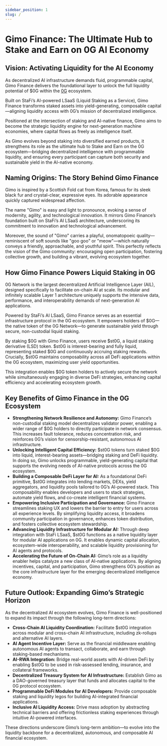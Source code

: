 ```yaml
---
sidebar_position: 1
slug: /
---
```


# Gimo Finance: The Ultimate Hub to Stake and Earn on 0G AI Economy

## Vision: Activating Liquidity for the AI Economy

As decentralized AI infrastructure demands fluid, programmable capital, Gimo Finance delivers the foundational layer to unlock the full liquidity potential of $0G within the [0G](https://0g.ai/) ecosystem.

Built on StaFi’s AI-powered LSaaS (Liquid Staking as a Service), Gimo Finance transforms staked assets into yield-generating, composable capital—aligning liquidity access with 0G’s mission of decentralized intelligence.

Positioned at the intersection of staking and AI-native finance, Gimo aims to become the strategic liquidity engine for next-generation machine economies, where capital flows as freely as intelligence itself.

As Gimo evolves beyond staking into diversified earned products, it strengthens its role as the ultimate hub to Stake and Earn on the 0G ecosystem—bridging decentralized intelligence with programmable liquidity, and ensuring every participant can capture both security and sustainable yield in the AI-native economy.

## Naming Origins: The Story Behind Gimo Finance

Gimo is inspired by a Scottish Fold cat from Korea, famous for its sleek black fur and crystal-clear, expressive eyes. Its adorable appearance quickly captured widespread affection.

The name "Gimo" is easy and light to pronounce, evoking a sense of modernity, agility, and technological innovation. It mirrors Gimo Finance’s foundation built on StaFi’s AI LSaaS architecture, underscoring its commitment to innovation and technological advancement.

Moreover, the sound of "Gimo" carries a playful, onomatopoeic quality—reminiscent of soft sounds like "goo goo" or "meow"—which naturally conveys a friendly, approachable, and youthful spirit. This perfectly reflects the vision of the Gimo community: encouraging open participation, fostering collective growth, and building a vibrant, evolving ecosystem together.

## How Gimo Finance Powers Liquid Staking in 0G

0G Network is the largest decentralized Artificial Intelligence Layer (AIL), designed specifically to facilitate on-chain AI at scale. Its modular and infinitely scalable Layer 1 architecture uniquely supports the intensive data, performance, and interoperability demands of next-generation AI applications.

Powered by StaFi’s AI LSaaS, Gimo Finance serves as an essential infrastructure protocol in the 0G ecosystem. It empowers holders of $0G—the native token of the 0G Network—to generate sustainable yield through secure, non-custodial liquid staking.

By staking \$0G with Gimo Finance, users receive \$st0G, a liquid staking derivative (LSD) token. \$st0G is interest-bearing and fully liquid, representing staked \$0G and continuously accruing staking rewards. Crucially, \$st0G maintains composability across all DeFi applications within the 0G ecosystem, maximizing user yield opportunities.

This integration enables $0G token holders to actively secure the network while simultaneously engaging in diverse DeFi strategies, enhancing capital efficiency and accelerating ecosystem growth.

## Key Benefits of Gimo Finance  in the 0G Ecosystem

- **Strengthening Network Resilience and Autonomy:** Gimo Finance’s non-custodial staking model decentralizes validator power, enabling a wider range of $0G holders to directly participate in network consensus. This increases fault tolerance, reduces concentration risk, and reinforces 0G’s vision for censorship-resistant, autonomous AI infrastructure.
- **Unlocking Intelligent Capital Efficiency:** \$st0G tokens turn staked \$0G into liquid, interest-bearing assets—bridging staking and DeFi liquidity. In doing so, Gimo unlocks programmable, yield-generating capital that supports the evolving needs of AI-native protocols across the 0G ecosystem.
- **Building a Composable DeFi Layer for AI:** As a foundational DeFi primitive, $st0G integrates into lending markets, DEXs, yield aggregators, and liquidity pools tailored to 0G’s AI-powered stack. This composability enables developers and users to stack strategies, automate yield flows, and co-create intelligent financial systems.
- **Empowering Inclusive Participation and Governance:** Gimo Finance streamlines staking UX and lowers the barrier to entry for users across all experience levels. By simplifying liquidity access, it broadens community participation in governance, enhances token distribution, and fosters collective ecosystem stewardship.
- **Advancing Liquidity Infrastructure for Modular AI:** Through deep integration with StaFi LSaaS, $st0G functions as a native liquidity layer for modular AI applications on 0G. It enables dynamic capital allocation, ecosystem-wide interoperability, and scalable liquidity provisioning for AI agents and protocols.
- **Accelerating the Future of On-Chain AI:** Gimo’s role as a liquidity enabler helps catalyze a new class of AI-native applications. By aligning incentives, capital, and participation, Gimo strengthens 0G’s position as the core infrastructure layer for the emerging decentralized intelligence economy.

## Future Outlook: Expanding Gimo’s Strategic Horizon

As the decentralized AI ecosystem evolves, Gimo Finance is well-positioned to expand its impact through the following long-term directions:

- **Cross-Chain AI Liquidity Coordination:** Facilitate $st0G integration across modular and cross-chain AI infrastructure, including zk-rollups and alternative AI layers.
- **AI Agent Incentive Layer:** Serve as the financial middleware enabling autonomous AI agents to transact, collaborate, and earn through staking-based mechanisms.
- **AI-RWA Integration:** Bridge real-world assets with AI-driven DeFi by enabling $st0G to be used in risk-assessed lending, insurance, and collateral frameworks.
- **Decentralized Treasury System for AI Infrastructure:** Establish Gimo as a DAO-governed treasury layer that funds and allocates capital to the 0G protocol ecosystem.
- **Programmable DeFi Modules for AI Developers:** Provide composable staking and liquidity legos for building AI-integrated financial applications.
- **Inclusive AI Liquidity Access:** Drive mass adoption by abstracting technical barriers and offering frictionless staking experiences through intuitive AI-powered interfaces.

These directions underscore Gimo’s long-term ambition—to evolve into the liquidity backbone for a decentralized, autonomous, and composable AI financial ecosystem.